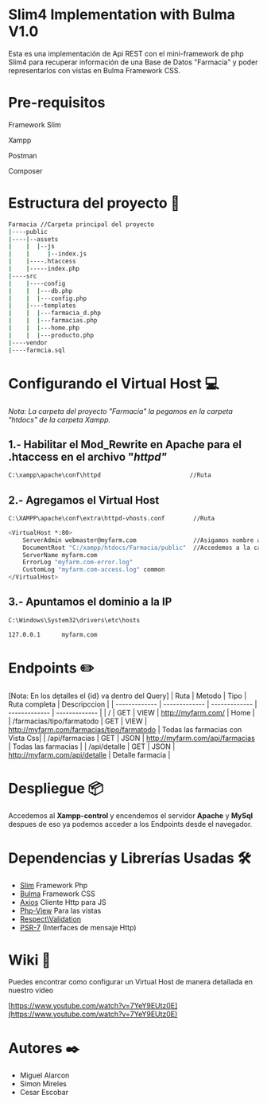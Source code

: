 # Slim4 Implementation with Bulma V1.0

Esta es una implementación de Api REST con el mini-framework de php Slim4 para recuperar información de una Base de Datos "Farmacia" y poder representarlos con vistas en Bulma Framework CSS.

# Pre-requisitos

Framework Slim

Xampp 

Postman

Composer

# Estructura del proyecto 📁

```bash
Farmacia //Carpeta principal del proyecto
|----public
|----|--assets
|    |  |--js
|    |     |--index.js
|    |----.htaccess
|    |-----index.php
|----src    
|    |----config 
|    |  |---db.php
|    |  |---config.php
|    |----templates
|    |  |---farmacia_d.php
|    |  |---farmacias.php
|    |  |---home.php
|    |  |---producto.php
|----vendor
|----farmcia.sql
```

# Configurando el Virtual Host 💻

*Nota: La carpeta del proyecto "Farmacia" la pegamos en la carpeta "htdocs" de la carpeta Xampp.*

## 1.- Habilitar el Mod_Rewrite en Apache para el .htaccess en el archivo "*httpd"*

```bash
C:\xampp\apache\conf\httpd                         //Ruta
```

## 2.- Agregamos el Virtual Host

```bash
C:\XAMPP\apache\conf\extra\httpd-vhosts.conf        //Ruta       

<VirtualHost *:80>
    ServerAdmin webmaster@myfarm.com                //Asigamos nombre al dominio
    DocumentRoot "C:/xampp/htdocs/Farmacia/public"  //Accedemos a la carpeta principal
    ServerName myfarm.com 
    ErrorLog "myfarm.com-error.log"
    CustomLog "myfarm.com-access.log" common
</VirtualHost>
```

## 3.- Apuntamos el dominio a la IP

```bash
C:\Windows\System32\drivers\etc\hosts

127.0.0.1      myfarm.com
```

# Endpoints ✏️

[Nota: En los detalles el {id} va dentro del Query]
| Ruta          | Metodo        | Tipo          | Ruta completa | Descripccion  | 
| ------------- | ------------- | ------------- | ------------- | ------------- |
| /               | GET  | VIEW | http://myfarm.com/ | Home |
| /farmacias/tipo/farmatodo  | GET  | VIEW | http://myfarm.com/farmacias/tipo/farmatodo | Todas las farmacias con Vista Css|
| /api/farmacias  | GET  | JSON | http://myfarm.com/api/farmacias | Todas las farmacias |
| /api/detalle    | GET  | JSON | http://myfarm.com/api/detalle | Detalle farmacia |

# Despliegue 📦

Accedemos al **Xampp-control** y encendemos el servidor **Apache** y **MySql** despues de eso ya podemos acceder a los Endpoints desde el navegador.

# Dependencias y Librerías Usadas 🛠️

- [Slim]( http://www.slimframework.com/docs/v4/)
Framework Php
- [Bulma](https://bulma.io/documentation/)
Framework CSS 
- [Axios](https://github.com/axios/axios) 
Cliente Http para JS
- [Php-View](https://github.com/slimphp/PHP-View) Para las vistas
- [Respect\Validation](https://respect-validation.readthedocs.io/en/2.0/)
- [PSR-7](https://github.com/slimphp/Slim-Psr7) (Interfaces de mensaje  Http)

# Wiki 📖

Puedes encontrar como configurar un Virtual Host de manera detallada en nuestro video

[https://www.youtube.com/watch?v=7YeY9EUtz0E](https://www.youtube.com/watch?v=7YeY9EUtz0E)

# Autores ✒️

- Miguel Alarcon
- Simon Mireles
- Cesar Escobar
